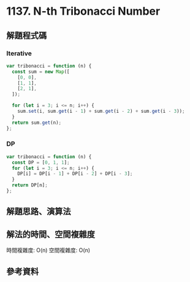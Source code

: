 # 1137. N-th Tribonacci Number

## 解題程式碼

### Iterative

```javascript
var tribonacci = function (n) {
  const sum = new Map([
    [0, 0],
    [1, 1],
    [2, 1],
  ]);

  for (let i = 3; i <= n; i++) {
    sum.set(i, sum.get(i - 1) + sum.get(i - 2) + sum.get(i - 3));
  }
  return sum.get(n);
};
```

### DP

```javascript
var tribonacci = function (n) {
  const DP = [0, 1, 1];
  for (let i = 3; i <= n; i++) {
    DP[i] = DP[i - 1] + DP[i - 2] + DP[i - 3];
  }
  return DP[n];
};
```

## 解題思路、演算法

## 解法的時間、空間複雜度

時間複雜度: O(n)
空間複雜度: O(n)

## 參考資料

